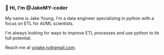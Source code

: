 ### 👋 Hi, I’m @JakeMY-coder

My name is Jake Young. I'm a data engineer specializing in python with a focus on ETL for AI/ML scientists.

I'm always looking for ways to improve ETL processes and use python to its full potential.

Reach me at yojake.jy@gmail.com.

<!---
JakeMY-coder/JakeMY-coder is a ✨ special ✨ repository because its `README.md` (this file) appears on your GitHub profile.
You can click the Preview link to take a look at your changes.
--->

